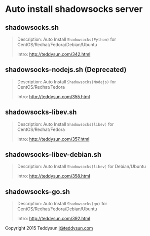 Auto install shadowsocks server
===============================

shadowsocks.sh
--------------

> Description: Auto Install `Shadowsocks(Python)` for CentOS/Redhat/Fedora/Debian/Ubuntu
> 
> Intro: http://teddysun.com/342.html

shadowsocks-nodejs.sh (Deprecated)
----------------------------------

> Description: Auto Install `Shadowsocks(Nodejs)` for CentOS/Redhat/Fedora
> 
> Intro: http://teddysun.com/355.html

shadowsocks-libev.sh
--------------------

> Description: Auto Install `Shadowsocks(libev)` for CentOS/Redhat/Fedora
> 
> Intro: http://teddysun.com/357.html

shadowsocks-libev-debian.sh
---------------------------

> Description: Auto Install `Shadowsocks(libev)` for Debian/Ubuntu
> 
> Intro: http://teddysun.com/358.html

shadowsocks-go.sh
-----------------

> Description: Auto Install `Shadowsocks(go)` for CentOS/Redhat/Fedora/Debian/Ubuntu
> 
> Intro: http://teddysun.com/392.html

Copyright 2015 Teddysun <i@teddysun.com>
